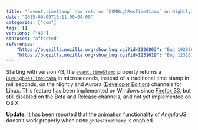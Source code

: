 ```yaml
---
title: "`event.timeStamp` now returns `DOMHighResTimeStamp` on Nightly/Aurora for Linux"
date: "2015-09-09T15:11:00-04:00"
categories: ["dom"]
tags: []
versions: ["43"]
statuses: "affected"
references:
    "https://bugzilla.mozilla.org/show_bug.cgi?id=1026803": "Bug 1026803 - Convert native event times to TimeStamps for Linux"
    "https://bugzilla.mozilla.org/show_bug.cgi?id=1231619": "Bug 1231619 - CSS Animation not properly timed when using AngularJS animate on Firefox Developer edition and nightly"
---
```

Starting with version 43, the [`event.timeStamp`](https://developer.mozilla.org/en-US/docs/Web/API/event.timeStamp) property returns a [`DOMHighResTimeStamp`](https://developer.mozilla.org/en-US/docs/Web/API/DOMHighResTimeStamp) in microseconds, instead of a traditional time stamp in milliseconds, on the Nightly and Aurora ([Developer Edition](https://www.mozilla.org/firefox/channel/#developer)) channels for Linux. This feature has been implemented on Windows since [Firefox 33](https://www.fxsitecompat.com/en-CA/docs/2014/event-timestamp-now-returns-domhighrestimestamp-on-nightly-aurora-for-windows/), but still disabled on the Beta and Release channels, and not yet implemented on OS X.

**Update**: It has been reported that the animation functionality of *AngularJS* doesn't work properly when `DOMHighResTimeStamp` is enabled.
